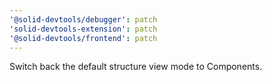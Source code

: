 ```yaml
---
'@solid-devtools/debugger': patch
'solid-devtools-extension': patch
'@solid-devtools/frontend': patch
---
```


Switch back the default structure view mode to Components.
